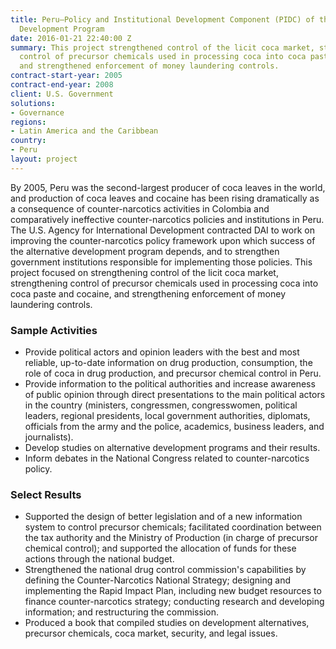 ```yaml
---
title: Peru—Policy and Institutional Development Component (PIDC) of the Alternative
  Development Program
date: 2016-01-21 22:40:00 Z
summary: This project strengthened control of the licit coca market, strengthened
  control of precursor chemicals used in processing coca into coca paste and cocaine,
  and strengthened enforcement of money laundering controls.
contract-start-year: 2005
contract-end-year: 2008
client: U.S. Government
solutions:
- Governance
regions:
- Latin America and the Caribbean
country:
- Peru
layout: project
---
```


By 2005, Peru was the second-largest producer of coca leaves in the world, and production of coca leaves and cocaine has been rising dramatically as a consequence of counter-narcotics activities in Colombia and comparatively ineffective counter-narcotics policies and institutions in Peru. The U.S. Agency for International Development contracted DAI to work on improving the counter-narcotics policy framework upon which success of the alternative development program depends, and to strengthen government institutions responsible for implementing those policies. This project focused on strengthening control of the licit coca market, strengthening control of precursor chemicals used in processing coca into coca paste and cocaine, and strengthening enforcement of money laundering controls.

### Sample Activities

* Provide political actors and opinion leaders with the best and most reliable, up-to-date information on drug production, consumption, the role of coca in drug production, and precursor chemical control in Peru.
* Provide information to the political authorities and increase awareness of public opinion through direct presentations to the main political actors in the country (ministers, congressmen, congresswomen, political leaders, regional presidents, local government authorities, diplomats, officials from the army and the police, academics, business leaders, and journalists).
* Develop studies on alternative development programs and their results.
* Inform debates in the National Congress related to counter-narcotics policy.

### Select Results

* Supported the design of better legislation and of a new information system to control precursor chemicals; facilitated coordination between the tax authority and the Ministry of Production (in charge of precursor chemical control); and supported the allocation of funds for these actions through the national budget.
* Strengthened the national drug control commission's capabilities by defining the Counter-Narcotics National Strategy; designing and implementing the Rapid Impact Plan, including new budget resources to finance counter-narcotics strategy; conducting research and developing information; and restructuring the commission.
* Produced a book that compiled studies on development alternatives, precursor chemicals, coca market, security, and legal issues.
